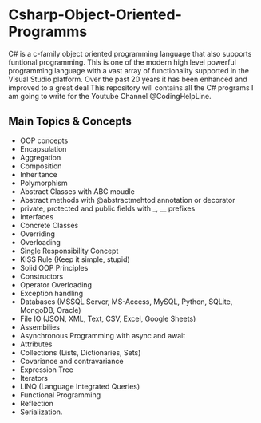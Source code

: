 # Csharp-Object-Oriented-Programms

C# is a c-family object oriented programming language that also supports
funtional programming. This is one of the modern high level powerful programming
language with a vast array of functionality supported in the Visual Studio
platform. Over the past 20 years it has been enhanced and improved to a great
deal This repository will contains all the C# programs I am going to write for
the Youtube Channel @CodingHelpLine. 

## Main Topics & Concepts

* OOP concepts
* Encapsulation
* Aggregation
* Composition
* Inheritance
* Polymorphism
* Abstract Classes with ABC moudle
* Abstract methods with @abstractmehtod annotation or decorator
* private, protected and public fields with _, __ prefixes
* Interfaces
* Concrete Classes
* Overriding
* Overloading
* Single Responsibility Concept
* KISS Rule (Keep it simple, stupid)
* Solid OOP Principles
* Constructors
* Operator Overloading
* Exception handling
* Databases (MSSQL Server, MS-Access, MySQL, Python, SQLite, MongoDB, Oracle)
* File IO (JSON, XML, Text, CSV, Excel, Google Sheets)
* Assembilies
* Asynchronous Programming with async and await
* Attributes
* Collections (Lists, Dictionaries, Sets)
* Covariance and contravariance
* Expression Tree
* Iterators
* LINQ (Language Integrated Queries)
* Functional Programming
* Reflection
* Serialization. 